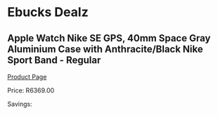 
# Ebucks Dealz
## Apple Watch Nike SE GPS, 40mm Space Gray Aluminium Case with Anthracite/Black Nike Sport Band - Regular
[Product Page](https://www.ebucks.com/web/shop/productSelected.do?prodId=1047897132&catId=1203379960)

Price: R6369.00

Savings: 


	